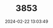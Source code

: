 ---
title: "3853"
category: "Carcharhinus plumbeus"
draft: false
date: 2024-02-22 13:03:49
languages:
  Arabic: ["قرش طهر"]
  English: ["Sandbar Shark"]
---